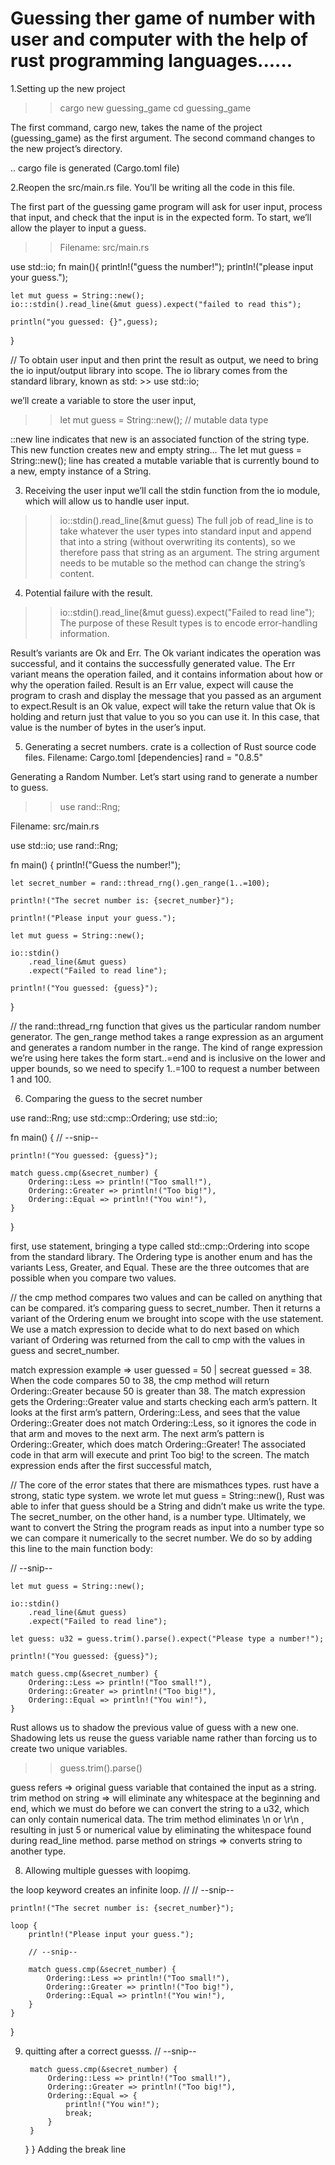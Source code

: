 # Guessing ther game of number with user and computer with the help of rust programming languages......

1.Setting up the new project 

>>cargo new guessing_game
>>cd guessing_game

The first command, cargo new, takes the name of the project (guessing_game) as the first argument. The second command changes to the new project’s directory.

.. cargo file is generated (Cargo.toml file)

2.Reopen the src/main.rs file. You’ll be writing all the code in this file.

The first part of the guessing game program will ask for user input, process that input, and check that the input is in the expected form. To start, we’ll allow the player to input a guess. 

>>Filename: src/main.rs

use std::io;
fn main(){
    println!("guess the number!");
    println!("please input your guess.");
    
    let mut guess = String::new();
    io:::stdin().read_line(&mut guess).expect("failed to read this");

    println("you guessed: {}",guess);
}

// To obtain user input and then print the result as output, we need to bring the io input/output library into scope. The io library comes from the standard library, known as std: >> use std::io;

we’ll create a variable to store the user input,
>> let mut guess = String::new(); // mutable data type

::new line indicates that new is an associated function of the string type. This new function creates new and empty string...
The let mut guess = String::new(); line has created a mutable variable that is currently bound to a new, empty instance of a String.

3. Receiving the user input
we’ll call the stdin function from the io module, which will allow us to handle user input.
>> io::stdin().read_line(&mut guess)
 The full job of read_line is to take whatever the user types into standard input and append that into a string (without overwriting its contents), so we therefore pass that string as an argument. The string argument needs to be mutable so the method can change the string’s content.

4. Potential failure with the result.
>> io::stdin().read_line(&mut guess).expect("Failed to read line");
The purpose of these Result types is to encode error-handling information.

Result’s variants are Ok and Err. The Ok variant indicates the operation was successful, and it contains the successfully generated value. The Err variant means the operation failed, and it contains information about how or why the operation failed.
Result is an Err value, expect will cause the program to crash and display the message that you passed as an argument to expect.Result is an Ok value, expect will take the return value that Ok is holding and return just that value to you so you can use it. In this case, that value is the number of bytes in the user’s input.

5. Generating a secret numbers.
crate is a collection of Rust source code files.
Filename: Cargo.toml
[dependencies]
rand = "0.8.5"

Generating a Random Number.
Let’s start using rand to generate a number to guess.
>> use rand::Rng;

Filename: src/main.rs

use std::io;
use rand::Rng;

fn main() {
    println!("Guess the number!");

    let secret_number = rand::thread_rng().gen_range(1..=100);

    println!("The secret number is: {secret_number}");

    println!("Please input your guess.");

    let mut guess = String::new();

    io::stdin()
        .read_line(&mut guess)
        .expect("Failed to read line");

    println!("You guessed: {guess}");
}

// the rand::thread_rng function that gives us the particular random number generator.
The gen_range method takes a range expression as an argument and generates a random number in the range. The kind of range expression we’re using here takes the form start..=end and is inclusive on the lower and upper bounds, so we need to specify 1..=100 to request a number between 1 and 100.

6. Comparing the guess to the secret number

use rand::Rng;
use std::cmp::Ordering;
use std::io;

fn main() {
    // --snip--

    println!("You guessed: {guess}");

    match guess.cmp(&secret_number) {
        Ordering::Less => println!("Too small!"),
        Ordering::Greater => println!("Too big!"),
        Ordering::Equal => println!("You win!"),
    }
}

first,
      use statement, bringing a type called std::cmp::Ordering into scope from the standard library. The Ordering type is another enum and has the variants Less, Greater, and Equal. These are the three outcomes that are possible when you compare two values.

// the cmp method compares two values and can be called on anything that can be compared. it’s comparing guess to secret_number. Then it returns a variant of the Ordering enum we brought into scope with the use statement. We use a match expression to decide what to do next based on which variant of Ordering was returned from the call to cmp with the values in guess and secret_number.

match expression example => user guessed = 50 | secreat guessed = 38.
When the code compares 50 to 38, the cmp method will return Ordering::Greater because 50 is greater than 38. The match expression gets the Ordering::Greater value and starts checking each arm’s pattern. It looks at the first arm’s pattern, Ordering::Less, and sees that the value Ordering::Greater does not match Ordering::Less, so it ignores the code in that arm and moves to the next arm. The next arm’s pattern is Ordering::Greater, which does match Ordering::Greater! The associated code in that arm will execute and print Too big! to the screen. The match expression ends after the first successful match, 

// The core of the error states that there are mismathces types. rust have a strong, static type system. we wrote let mut guess = String::new(), Rust was able to infer that guess should be a String and didn’t make us write the type. The secret_number, on the other hand, is a number type.
Ultimately, we want to convert the String the program reads as input into a number type so we can compare it numerically to the secret number. We do so by adding this line to the main function body:

   // --snip--

    let mut guess = String::new();

    io::stdin()
        .read_line(&mut guess)
        .expect("Failed to read line");

    let guess: u32 = guess.trim().parse().expect("Please type a number!");

    println!("You guessed: {guess}");

    match guess.cmp(&secret_number) {
        Ordering::Less => println!("Too small!"),
        Ordering::Greater => println!("Too big!"),
        Ordering::Equal => println!("You win!"),
    }
 Rust allows us to shadow the previous value of guess with a new one. Shadowing lets us reuse the guess variable name rather than forcing us to create two unique variables.
>> guess.trim().parse()

guess refers => original guess variable that contained the input as a string.
trim method on string => will eliminate any whitespace at the beginning and end, which we must do before we can convert the string to a u32, which can only contain numerical data.
The trim method eliminates \n or \r\n , resulting in just 5 or numerical value by eliminating the whitespace found during read_line method.
parse method on strings => converts string to another type.

8. Allowing multiple guesses with loopimg.

the loop keyword creates an infinite loop.
// // --snip--

    println!("The secret number is: {secret_number}");

    loop {
        println!("Please input your guess.");

        // --snip--

        match guess.cmp(&secret_number) {
            Ordering::Less => println!("Too small!"),
            Ordering::Greater => println!("Too big!"),
            Ordering::Equal => println!("You win!"),
        }
    }
}

9. quitting after a correct guesss.
   // --snip--

        match guess.cmp(&secret_number) {
            Ordering::Less => println!("Too small!"),
            Ordering::Greater => println!("Too big!"),
            Ordering::Equal => {
                println!("You win!");
                break;
            }
        }
    }
}
Adding the break line 



    
